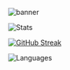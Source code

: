 ![banner](https://user-images.githubusercontent.com/69555173/170806906-8b665f3f-dce2-4725-8dc2-837c3b4c74fa.png)

![Stats](https://github-readme-stats.vercel.app/api?username=lukeg007&show_icons=true&count_private=true&hide_title=true&theme=jolly&hide_border=true#center)

[![GitHub Streak](https://github-readme-streak-stats.herokuapp.com?user=LukeG007&theme=jolly&hide_border=true)](https://git.io/streak-stats)

![Languages](https://github-readme-stats.vercel.app/api/top-langs/?username=lukeg007&layout=compact&langs_count=10&theme=jolly&hide_border=true&hide_title=true)
